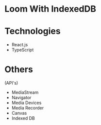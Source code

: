 # Loom With IndexedDB

# Technologies

- React.js
- TypeScript

# Others

(API's)

- MediaStream
- Navigator
- Media Devices
- Media Recorder
- Canvas
- Indexed DB
